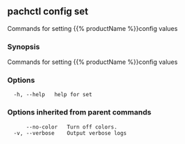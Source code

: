 ## pachctl config set

Commands for setting {{% productName %}}config values

### Synopsis

Commands for setting {{% productName %}}config values

### Options

```
  -h, --help   help for set
```

### Options inherited from parent commands

```
      --no-color   Turn off colors.
  -v, --verbose    Output verbose logs
```

